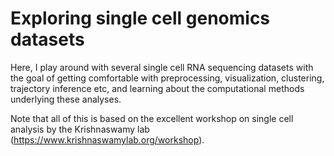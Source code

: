 # Exploring single cell genomics datasets

Here, I play around with several single cell RNA sequencing datasets with the goal of getting comfortable with preprocessing, visualization, clustering, trajectory inference etc, and learning about the computational methods underlying these analyses.

Note that all of this is based on the excellent workshop on single cell analysis by the Krishnaswamy lab (https://www.krishnaswamylab.org/workshop). 
